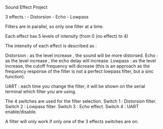 Sound Effect Project

3 effects :
	- Distorsion
	- Echo
	- Lowpass

Filters are in parallel, so only one filter at a time.

Each effect has 5 levels of intensity (from 0 (no effect) to 4)

The intensity of each effect is described as :
	
Distorsion : as the level increase , the sound will be more distorsed.
Echo : as the level increase , the echo delay will increase.
Lowpass : as the level increase, the cutoff frequency will dicrease (this is an approach as the frequency response of the filter is not a perfect lowpass filter, but a sinc function).

UART : each time you change the filter, it will be shown on the serial terminal which filter you are using.

The 4 switches are used for the filter selection.
	Switch 1 : Distorsion filter.
	Switch 2 : Lowpass filter.
	Switch 3 : Echo effect.
	Switch 4 : UART enable/disable.


 A filter will only work if only one of the 3 effects switches are on.
